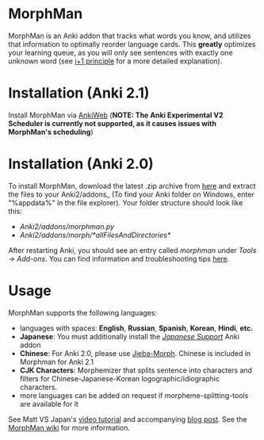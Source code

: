 # MorphMan
MorphMan is an Anki addon that tracks what words you know, and utilizes that information to optimally reorder language cards. This
__greatly__ optimizes your learning queue, as you will only see sentences with exactly one unknown word (see
[i+1 principle](https://massimmersionapproach.com/table-of-contents/anki/morphman/#glossary) for a more detailed explanation).

# Installation (Anki 2.1)

Install MorphMan via [AnkiWeb](https://ankiweb.net/shared/info/900801631)  (**NOTE: The Anki Experimental V2 Scheduler is currently not supported, 
as it causes issues with MorphMan's scheduling**)  

# Installation (Anki 2.0)

To install MorphMan, download the latest .zip archive from [here](https://github.com/kaegi/MorphMan/releases)
and extract the files to your Anki2/addons_ (To find your Anki folder on Windows, enter "%appdata%" in the file explorer).
Your folder structure should look like this:

-   _Anki2/addons/morphman.py_
-   _Anki2/addons/morph/\*allFilesAndDirectories\*_

After restarting Anki, you should see an entry called _morphman_ under _Tools -> Add-ons_.
You can find information and troubleshooting tips [here](https://github.com/kaegi/MorphMan/wiki/Installation).

# Usage

MorphMan supports the following languages:
-   languages with spaces: __English__, __Russian__, __Spanish__, __Korean__, __Hindi__, __etc.__
-   __Japanese__: You must additionally install the _[Japanese Support](https://ankiweb.net/shared/info/3918629684)_ Anki addon
-   __Chinese__: For Anki 2.0, please use [Jieba-Morph](https://github.com/NinKenDo64/Jieba-Morph). Chinese is included in Morphman for Anki 2.1
-   __CJK Characters__: Morphemizer that splits sentence into characters and filters for Chinese-Japanese-Korean logographic/idiographic characters.
-   more languages can be added on request if morpheme-splitting-tools are available for it

See Matt VS Japan's [video tutorial](https://www.youtube.com/watch?v=dVReg8_XnyA) 
and accompanying [blog post](https://massimmersionapproach.com/table-of-contents/anki/morphman).
See the [MorphMan wiki](https://github.com/kaegi/MorphMan/wiki) for more information.
